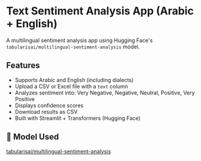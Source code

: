# Text Sentiment Analysis App (Arabic + English)

A multilingual sentiment analysis app using Hugging Face's `tabularisai/multilingual-sentiment-analysis` model.

## Features
- Supports Arabic and English (including dialects)
- Upload a CSV or Excel file with a `text` column
- Analyzes sentiment into: Very Negative, Negative, Neutral, Positive, Very Positive
- Displays confidence scores
- Download results as CSV
- Built with Streamlit + Transformers (Hugging Face)



## 🔗 Model Used
[tabularisai/multilingual-sentiment-analysis](https://huggingface.co/tabularisai/multilingual-sentiment-analysis)
